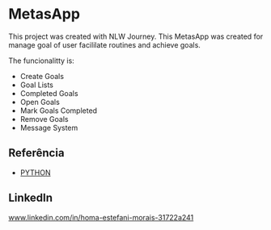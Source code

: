 
#  MetasApp

This project was created with NLW Journey. 
This MetasApp was created for manage goal of user facililate routines and achieve goals.

The funcionalitty is:

- Create Goals
- Goal Lists
- Completed Goals
- Open Goals
- Mark Goals Completed
- Remove Goals
- Message System
## Referência

 - [PYTHON](https://www.python.org/)
 

## LinkedIn

www.linkedin.com/in/homa-estefani-morais-31722a241
